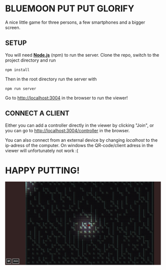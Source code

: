 # BLUEMOON PUT PUT GLORIFY
A nice little game for three persons, a few smartphones and a bigger screen.

## SETUP
You will need [__Node.js__](https://nodejs.org/en/) (npm) to run the server. Clone the repo, switch to the project directory and run

```
npm install
```

Then in the root directory run the server with

```
npm run server
```

Go to [http://localhost:3004](http://localhost:3004) in the browser to run the viewer!

## CONNECT A CLIENT
Either you can add a controller directly in the viewer by clicking "Join", or you can go to [http://localhost:3004/controller](http://localhost:3004/controller) in the browser.

You can also connect from an external device by changing _localhost_ to the ip-adress of the computer. On windows the QR-code/client adress in the viewer will unfortunately not work :(

# HAPPY PUTTING!

![bm-putputglorify in action](https://github.com/mold/bm-putputglorify/raw/master/put-put.png "bm-putputglorify")
